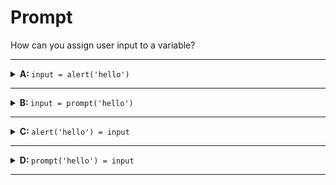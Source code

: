 # Prompt

How can you assign user input to a variable?

---

<details>
<summary><strong>A: </strong> <code>input = alert('hello')</code></summary>
<br>

✖ Nope.

`alert` only displays information, it can't accept input from a user.

</details>

---

<details>

<summary><strong>B: </strong> <code>input = prompt('hello')</code></summary>
<br>

✔ Correct!

</details>

---

<details>

<summary><strong>C: </strong> <code>alert('hello') = input</code></summary>
<br>

✖ Nope.

Variable assignments work from _right to left_. The interaction should be on the
_right_ so the user's input can be assigned to the variable on the _left_.

And anyway, `alert` only displays information, it can't accept input from a
user.

</details>

---

<details>
<summary><strong>D: </strong> <code>prompt('hello') = input</code></summary>
<br>

✖ Nope.

Variable assignments work from _right to left_. The interaction should be on the
_right_ so the user's input can be assigned to the variable on the _left_.

</details>

---
